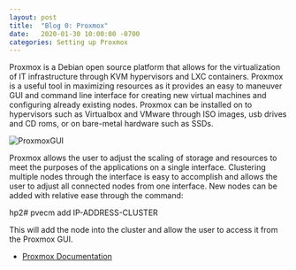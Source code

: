 ```yaml
---
layout: post
title:  "Blog 0: Proxmox"
date:   2020-01-30 10:00:00 -0700
categories: Setting up Proxmox
---
```

Proxmox is a Debian open source platform that allows for the virtualization of IT infrastructure through KVM hypervisors and LXC containers. Proxmox is a useful tool in maximizing resources as it provides an easy to maneuver GUI and command line interface for creating new virtual machines and configuring already existing nodes. Proxmox can be installed on to hypervisors such as Virtualbox and VMware through ISO images, usb drives and CD roms, or on bare-metal hardware such as SSDs. 

![ProxmoxGUI](https://pve.proxmox.com/pve-docs/images/screenshot/gui-datacenter-summary.png)

Proxmox allows the user to adjust the scaling of storage and resources to meet the purposes of the applications on a single interface. Clustering multiple nodes through the interface is easy to accomplish and allows the user to adjust all connected nodes from one interface.  New nodes can be added with relative ease through the command: 

 hp2# pvecm add IP-ADDRESS-CLUSTER

This will add the node into the cluster and allow the user to access it from the Proxmox GUI.

 - [Proxmox Documentation](https://pve.proxmox.com/wiki/Main_Page)
